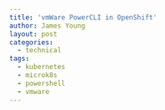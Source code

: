 ```yaml
---
title: 'vmWare PowerCLI in OpenShift'
author: James Young
layout: post
categories:
  - technical
tags:
  - kubernetes
  - microk8s
  - powershell
  - vmware
---
```


